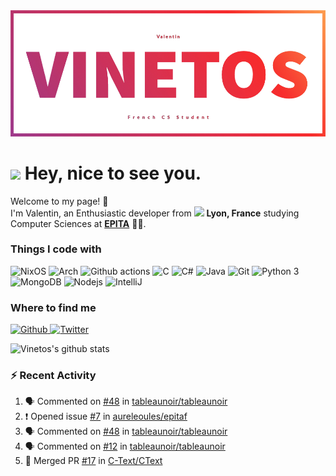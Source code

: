 <!--
**Vinetos/Vinetos** is a ✨ _special_ ✨ repository because its `README.md` (this file) appears on your GitHub profile.
-->
<a align="center" href="https://vinetos.fr">
  <img src="https://raw.githubusercontent.com/Vinetos/Vinetos/master/Vinetos%20Banner.png" />
</a>

# <img src="https://emojis.slackmojis.com/emojis/images/1531849430/4246/blob-sunglasses.gif?1531849430" width="50"/> Hey, nice to see you.

Welcome to my page! :wave:  
I'm Valentin, an Enthusiastic developer from <img src="https://image.flaticon.com/icons/svg/197/197560.svg" width="13"/> **Lyon, France** studying Computer Sciences at [**EPITA**](https://www.epita.fr/en/) 👨‍🎓.

### Things I code with
<p>
  <img alt="NixOS" src="https://img.shields.io/badge/-NixOS-00cec9?style=flat-square&logo=nixos&logoColor=white" />
  <img alt="Arch" src="https://img.shields.io/badge/-Arch-2088FF?style=flat-square&logo=arch-linux&logoColor=white" />
  <img alt="Github actions" src="https://img.shields.io/badge/-Github_Actions-4834d4?style=flat-square&logo=github-actions&logoColor=white" />
  <img alt="C" src="https://img.shields.io/badge/-C-be2edd?style=flat-square&logo=c&logoColor=white" />
  <img alt="C#" src="https://img.shields.io/badge/-C%23-E10098?style=flat-square&logo=c#&logoColor=white" />
  <img alt="Java" src="https://img.shields.io/badge/-Java-ea2845?style=flat-square&logo=java&logoColor=white" />
  <img alt="Git" src="https://img.shields.io/badge/-Git-F05032?style=flat-square&logo=git&logoColor=white" />
  <img alt="Python 3" src="https://img.shields.io/badge/-Python%203-F7B93E?style=flat-square&logo=python&logoColor=white" />
  <img alt="MongoDB" src="https://img.shields.io/badge/-MongoDB-13aa52?style=flat-square&logo=mongodb&logoColor=white" />
  <img alt="Nodejs" src="https://img.shields.io/badge/-Nodejs-43853d?style=flat-square&logo=Node.js&logoColor=white" />
  <img alt="IntelliJ" src="https://img.shields.io/badge/-IntelliJ-000000?style=flat-square&logo=intellij-idea&logoColor=white" />
</p>

### Where to find me
<p>
  <a href="https://github.com/Vinetos" target="_blank">
    <img alt="Github" src="https://img.shields.io/badge/GitHub-%2312100E.svg?&style=for-the-badge&logo=Github&logoColor=white" />
  </a> 
  <a href="https://twitter.com/Vinetos" target="_blank">
    <img alt="Twitter" src="https://img.shields.io/badge/twitter-%231DA1F2.svg?&style=for-the-badge&logo=twitter&logoColor=white" />
  </a> 
</p>


![Vinetos's github stats](https://github-readme-stats.vercel.app/api?username=Vinetos)

### :zap: Recent Activity

<!--START_SECTION:activity-->
1. 🗣 Commented on [#48](https://github.com/tableaunoir/tableaunoir/issues/48) in [tableaunoir/tableaunoir](https://github.com/tableaunoir/tableaunoir)
2. ❗️ Opened issue [#7](https://github.com/aureleoules/epitaf/issues/7) in [aureleoules/epitaf](https://github.com/aureleoules/epitaf)
3. 🗣 Commented on [#48](https://github.com/tableaunoir/tableaunoir/issues/48) in [tableaunoir/tableaunoir](https://github.com/tableaunoir/tableaunoir)
4. 🗣 Commented on [#12](https://github.com/tableaunoir/tableaunoir/issues/12) in [tableaunoir/tableaunoir](https://github.com/tableaunoir/tableaunoir)
5. 🎉 Merged PR [#17](https://github.com/C-Text/CText/pull/17) in [C-Text/CText](https://github.com/C-Text/CText)
<!--END_SECTION:activity-->
